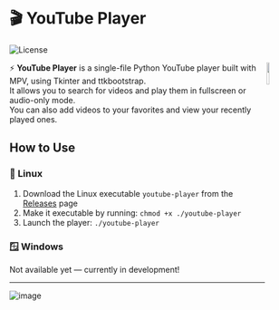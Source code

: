 # 🎬️ YouTube Player
![License](https://img.shields.io/badge/license-GNU%20General%20Public%20License%20v3-blue.svg) 

<img src='https://github.com/user-attachments/assets/0888ca60-bb62-4bfe-800d-f30e6cc25b7f' align='right' width='10%'>

⚡ **YouTube Player** is a single-file Python YouTube player built with MPV, using Tkinter and ttkbootstrap.  
It allows you to search for videos and play them in fullscreen or audio-only mode.  
You can also add videos to your favorites and view your recently played ones.

## How to Use

### 🐧 Linux
1. Download the Linux executable `youtube-player` from the [Releases](https://github.com/jonasvanleeuwen19/youtube-player/releases) page  
2. Make it executable by running:  ```chmod +x ./youtube-player```
3. Launch the player: ```./youtube-player```

### 🪟 Windows

Not available yet — currently in development!

<hr>

![image](https://github.com/user-attachments/assets/80eb240d-681c-4ce5-8cbd-becf4f45c027)
